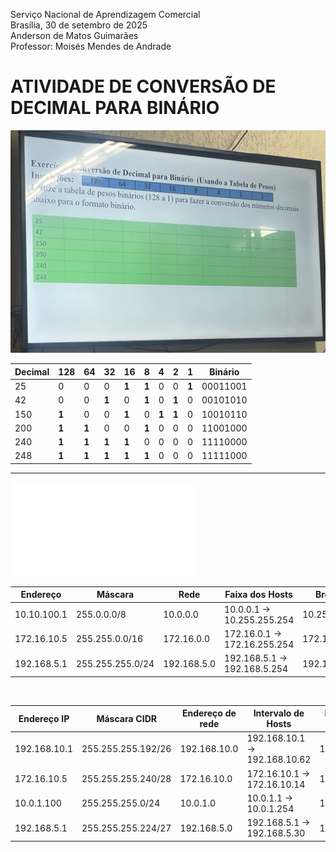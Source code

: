 Serviço Nacional de Aprendizagem Comercial  
Brasília, 30 de setembro de 2025  
Anderson de Matos Guimarães  
Professor: Moisés Mendes de Andrade

# ATIVIDADE DE CONVERSÃO DE DECIMAL PARA BINÁRIO


![Atividade de conversão](./tabela.jpeg)

| Decimal | 128 | 64 | 32 | 16 | 8 | 4 | 2 | 1 | Binário |
|--------|-----|----|----|----|---|---|---|---|---|
| 25     |  0  |  0 |  0 | **1** | **1** | 0 | 0 | **1** | 00011001 |
| 42     |  0  |  0 | **1** |  0 | **1** | 0 | **1** | 0 | 00101010 |
| 150    | **1** |  0 |  0 | **1** | 0 | **1** | **1** | 0 | 10010110 |
| 200    | **1** | **1** |  0 |  0 | **1** | 0 | 0 | 0 | 11001000 |
| 240    | **1** | **1** | **1** | **1** | 0 | 0 | 0 | 0 | 11110000
| 248    | **1** | **1** | **1** | **1** | **1** | 0 | 0 | 0 | 11111000 |

---

[![Visualizar PDF](./rede.pdf)](./rede.pdf)

| Endereço | Máscara | Rede | Faixa dos Hosts | Broadcast |
|--- | ---| --- | --- | --- |
| 10.10.100.1| 255.0.0.0/8| 10.0.0.0 | 10.0.0.1 -> 10.255.255.254 | 10.255.255.255 |
| 172.16.10.5 | 255.255.0.0/16 | 172.16.0.0 | 172.16.0.1 -> 172.16.255.254 | 172.16.255.255 |
|192.168.5.1 | 255.255.255.0/24 | 192.168.5.0 | 192.168.5.1 -> 192.168.5.254 | 192.168.5.255 |

![]()

| Endereço IP | Máscara CIDR | Endereço de rede | Intervalo de Hosts | Endereço de broadcast |
| --- | --- | --- | --- | --- |
| 192.168.10.1 | 255.255.255.192/26 | 192.168.10.0 | 192.168.10.1 -> 192.168.10.62 | 192.168.10.62 |
| 172.16.10.5 | 255.255.255.240/28| 172.16.10.0 | 172.16.10.1 -> 172.16.10.14| 172.16.10.15|
| 10.0.1.100| 255.255.255.0/24 | 10.0.1.0 | 10.0.1.1 -> 10.0.1.254 | 10.0.1.255 |
| 192.168.5.1 | 255.255.255.224/27| 192.168.5.0 | 192.168.5.1 -> 192.168.5.30 | 192.168.5.31 |
